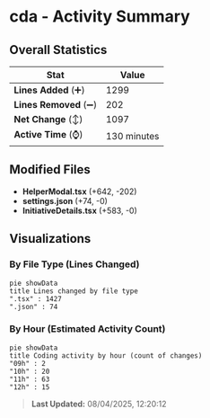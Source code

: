 # cda - Activity Summary 

## Overall Statistics

| Stat                   | Value                                                             |
| ---------------------- | ----------------------------------------------------------------- |
| **Lines Added** (➕)   | 1299                                          |
| **Lines Removed** (➖) | 202                                        |
| **Net Change** (↕)    | 1097                |
| **Active Time** (⌚)   | 130 minutes |


## Modified Files
- **HelperModal.tsx** (+642, -202)
- **settings.json** (+74, -0)
- **InitiativeDetails.tsx** (+583, -0)

## Visualizations

### By File Type (Lines Changed)

```mermaid
pie showData
title Lines changed by file type
".tsx" : 1427
".json" : 74
```

### By Hour (Estimated Activity Count)

```mermaid
pie showData
title Coding activity by hour (count of changes)
"09h" : 2
"10h" : 20
"11h" : 63
"12h" : 15
```


> **Last Updated:** 08/04/2025, 12:20:12